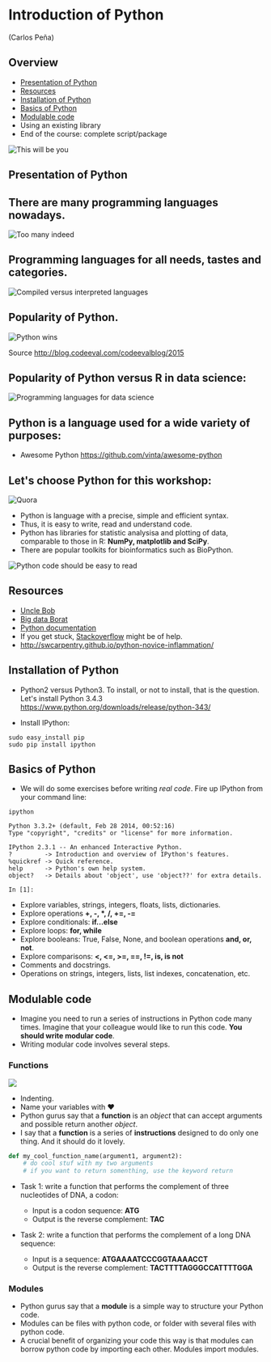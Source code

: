 # Introduction of Python

(Carlos Peña)


## Overview
* [Presentation of Python](#presentation-of-python)
* [Resources](#resources)
* [Installation of Python](#installation-of-python)
* [Basics of Python](#basics-of-python)
* [Modulable code](#modulable-code)
* Using an existing library
* End of the course: complete script/package

![This will be you](img/neo.jpg)

    

## Presentation of Python
## There are many programming languages nowadays.

   ![Too many indeed](img/programming_languages.png)

## Programming languages for all needs, tastes and categories.

   ![Compiled versus interpreted languages](img/compiled_vs_interpreted.png)

## Popularity of Python.

![Python wins](img/popularity_python1.png)
    
Source <http://blog.codeeval.com/codeevalblog/2015>

## Popularity of Python versus R in data science:

![Programming languages for data science](img/popularity_python2.png)
    
## Python is a language used for a wide variety of purposes:

* Awesome Python <https://github.com/vinta/awesome-python>

## Let's choose Python for this workshop:

![Quora](img/choose_python1.png)
    
* Python is language with a precise, simple and efficient syntax.
* Thus, it is easy to write, read and understand code.
* Python has libraries for statistic analysisa and plotting of data,
  comparable to those in R:  **NumPy, matplotlib and SciPy**.
* There are popular toolkits for bioinformatics such as BioPython.

![Python code should be easy to read](img/python_cute.jpg)

## Resources
* [Uncle Bob](https://www.youtube.com/watch?v=Ai2nZIobM3o)
* [Big data Borat](https://twitter.com/bigdataborat/status/355511037124030466)
* [Python documentation](https://www.python.org/doc/)
* If you get stuck, [Stackoverflow](http://stackoverflow.com/) might be of help.
* <http://swcarpentry.github.io/python-novice-inflammation/>

## Installation of Python
* Python2 versus Python3. To install, or not to install, that is the question. 
  Let's install Python 3.4.3 <https://www.python.org/downloads/release/python-343/>
  
* Install IPython:

```shell
sudo easy_install pip
sudo pip install ipython
```

## Basics of Python
* We will do some exercises before writing *real code*. Fire up IPython from 
your command line:

```shell
ipython
```

```ipython
Python 3.3.2+ (default, Feb 28 2014, 00:52:16) 
Type "copyright", "credits" or "license" for more information.

IPython 2.3.1 -- An enhanced Interactive Python.
?         -> Introduction and overview of IPython's features.
%quickref -> Quick reference.
help      -> Python's own help system.
object?   -> Details about 'object', use 'object??' for extra details.

In [1]: 
```

* Explore variables, strings, integers, floats, lists, dictionaries.
* Explore operations **+, -, \*, /, +=, -=**
* Explore conditionals: **if...else**
* Explore loops: **for, while**
* Explore booleans: True, False, None, and boolean operations **and, or, not**.
* Explore comparisons: **<, <=, >=, ==, !=, is, is not**
* Comments and docstrings.
* Operations on strings, integers, lists, list indexes, concatenation, etc.

## Modulable code
* Imagine you need to run a series of instructions in Python code many times.
  Imagine that your colleague would like to run this code. 
  **You should write modular code**.
* Writing modular code involves several steps.

### Functions
![](img/indenting_code.jpg)

* Indenting.
* Name your variables with :heart:
* Python gurus say that a **function** is an *object* that can accept arguments
  and possible return another *object*.
* I say that a **function** is a series of **instructions** designed to do only
  one thing. And it should do it lovely.
  
```python
def my_cool_function_name(argument1, argument2):
    # do cool stuf with my two arguments
    # if you want to return somenthing, use the keyword return
```

* Task 1: write a function that performs the complement of three nucleotides
  of DNA, a codon:
    * Input is a codon sequence: **ATG**
    * Output is the reverse complement: **TAC**

* Task 2: write a function that performs the complement of a long DNA
  sequence:
    * Input is a sequence: **ATGAAAATCCCGGTAAAACCT**
    * Output is the reverse complement: **TACTTTTAGGGCCATTTTGGA**
    
### Modules
* Python gurus say that a **module** is a simple way to structure your Python 
  code.
* Modules can be files with python code, or folder with several files with python
  code.
* A crucial benefit of organizing your code this way is that modules can borrow
  python code by importing each other. Modules import modules.
